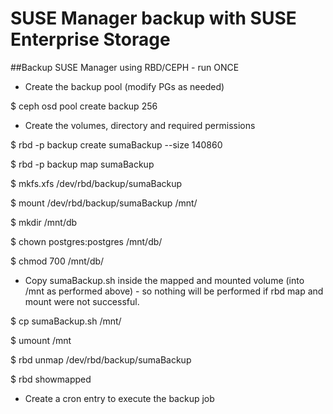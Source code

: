 # SUSE Manager backup with SUSE Enterprise Storage

##Backup SUSE Manager using RBD/CEPH - run ONCE

- Create the backup pool (modify PGs as needed)

$ ceph osd pool create backup 256

- Create the volumes, directory and required permissions

$ rbd -p backup create sumaBackup --size 140860

$ rbd -p backup map sumaBackup

$ mkfs.xfs /dev/rbd/backup/sumaBackup

$ mount /dev/rbd/backup/sumaBackup /mnt/

$ mkdir /mnt/db

$ chown postgres:postgres /mnt/db/

$ chmod 700 /mnt/db/

- Copy sumaBackup.sh inside the mapped and mounted volume (into /mnt as performed above) - so nothing will be performed if rbd map and mount were not successful.

$ cp sumaBackup.sh /mnt/

$ umount /mnt

$ rbd unmap /dev/rbd/backup/sumaBackup

$ rbd showmapped

- Create a cron entry to execute the backup job
